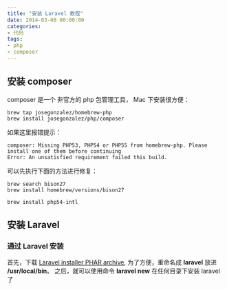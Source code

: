 ```yaml
---
title: "安装 Laravel 教程"
date: 2014-03-08 00:00:00
categories:
- 代码
tags:
- php
- composer
---
```


## 安装 composer

composer 是一个 非官方的 php 包管理工具， Mac 下安装很方便：

```
brew tap josegonzalez/homebrew-php
brew install josegonzalez/php/composer
```

如果这里报错提示：

```
composer: Missing PHP53, PHP54 or PHP55 from homebrew-php. Please install one of them before continuing
Error: An unsatisfied requirement failed this build.
```

可以先执行下面的方法进行修复：

```
brew search bison27
brew install homebrew/versions/bison27

brew install php54-intl
```

## 安装 Laravel

### 通过 Laravel 安装

首先，下载 [Laravel installer PHAR archive](http://laravel.com/laravel.phar), 为了方便，重命名成 **laravel** 放进 **/usr/local/bin**。
之后，就可以使用命令 **laravel new** 在任何目录下安装 laravel 了

